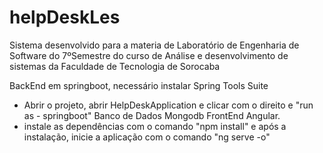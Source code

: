 # helpDeskLes

Sistema desenvolvido para a materia de Laboratório de Engenharia de Software do 7ºSemestre do curso de Análise e desenvolvimento de sistemas da Faculdade de Tecnologia de Sorocaba

BackEnd em springboot, necessário instalar Spring Tools Suite
- Abrir o projeto, abrir HelpDeskApplication e clicar com o direito e "run as - springboot"
Banco de Dados Mongodb
FrontEnd Angular.
- instale as dependências com o comando "npm install" e após a instalação, inicie a aplicação com o comando "ng serve -o"


